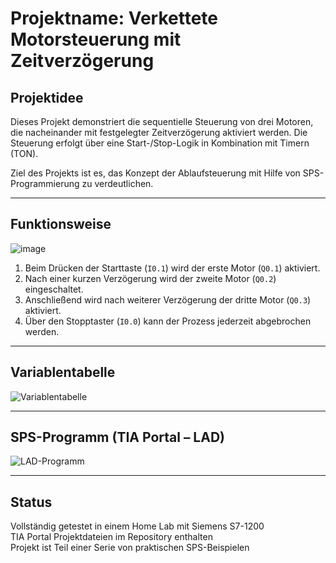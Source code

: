 # Projektname: Verkettete Motorsteuerung mit Zeitverzögerung

## Projektidee

Dieses Projekt demonstriert die sequentielle Steuerung von drei Motoren, die nacheinander mit festgelegter Zeitverzögerung aktiviert werden. Die Steuerung erfolgt über eine Start-/Stop-Logik in Kombination mit Timern (TON).

Ziel des Projekts ist es, das Konzept der Ablaufsteuerung mit Hilfe von SPS-Programmierung zu verdeutlichen.

---

## Funktionsweise

![image](https://github.com/user-attachments/assets/f816b352-6f62-4947-b0a4-44ee21ebb276)



1. Beim Drücken der Starttaste (`I0.1`) wird der erste Motor (`Q0.1`) aktiviert.
2. Nach einer kurzen Verzögerung wird der zweite Motor (`Q0.2`) eingeschaltet.
3. Anschließend wird nach weiterer Verzögerung der dritte Motor (`Q0.3`) aktiviert.
4. Über den Stopptaster (`I0.0`) kann der Prozess jederzeit abgebrochen werden.

---

## Variablentabelle

![Variablentabelle](https://github.com/user-attachments/assets/7d084790-48a0-4e9d-b0d6-9467879d6f61)

---

## SPS-Programm (TIA Portal – LAD)

![LAD-Programm](https://github.com/user-attachments/assets/8d0a4556-fa7b-4e4f-8581-059db1341213)

---

## Status

Vollständig getestet in einem Home Lab mit Siemens S7-1200  
TIA Portal Projektdateien im Repository enthalten  
Projekt ist Teil einer Serie von praktischen SPS-Beispielen

